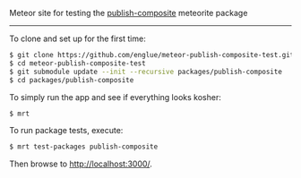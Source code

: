 Meteor site for testing the [publish-composite](https://github.com/englue/meteor-publish-composite) meteorite package

---------------------------------------

To clone and set up for the first time:

```sh
$ git clone https://github.com/englue/meteor-publish-composite-test.git
$ cd meteor-publish-composite-test
$ git submodule update --init --recursive packages/publish-composite
$ cd packages/publish-composite
```

To simply run the app and see if everything looks kosher:

```sh
$ mrt
```

To run package tests, execute:

```sh
$ mrt test-packages publish-composite
```

Then browse to <http://localhost:3000/>.
